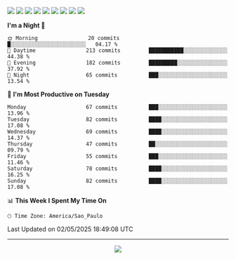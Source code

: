 <p>
  <img src="https://img.shields.io/badge/go-%2300ADD8.svg?style=for-the-badge&logo=go&logoColor=white">
  <img src="https://img.shields.io/badge/typescript-%23007ACC.svg?style=for-the-badge&logo=typescript&logoColor=white">
  <img src="https://img.shields.io/badge/node.js-6DA55F?style=for-the-badge&logo=node.js&logoColor=white">
  <img src="https://img.shields.io/badge/python-3670A0?style=for-the-badge&logo=python&logoColor=ffdd54">
  <img src="https://img.shields.io/badge/Laravel-FF2D20?style=for-the-badge&logo=laravel&logoColor=white">
  <img src="https://img.shields.io/badge/html5-%23E34F26.svg?style=for-the-badge&logo=html5&logoColor=white">
  <img src="https://img.shields.io/badge/css3-%231572B6.svg?style=for-the-badge&logo=css3&logoColor=white">
  <img src="https://img.shields.io/badge/tailwindcss-%2338B2AC.svg?style=for-the-badge&logo=tailwind-css&logoColor=white">
  <img src="https://img.shields.io/badge/AWS-%23FF9900.svg?style=for-the-badge&logo=amazon-aws&logoColor=white">
</p>

<!--START_SECTION:waka-->
**I'm a Night 🦉** 

```text
🌞 Morning                20 commits          █░░░░░░░░░░░░░░░░░░░░░░░░   04.17 % 
🌆 Daytime                213 commits         ███████████░░░░░░░░░░░░░░   44.38 % 
🌃 Evening                182 commits         █████████░░░░░░░░░░░░░░░░   37.92 % 
🌙 Night                  65 commits          ███░░░░░░░░░░░░░░░░░░░░░░   13.54 % 
```
📅 **I'm Most Productive on Tuesday** 

```text
Monday                   67 commits          ███░░░░░░░░░░░░░░░░░░░░░░   13.96 % 
Tuesday                  82 commits          ████░░░░░░░░░░░░░░░░░░░░░   17.08 % 
Wednesday                69 commits          ████░░░░░░░░░░░░░░░░░░░░░   14.37 % 
Thursday                 47 commits          ██░░░░░░░░░░░░░░░░░░░░░░░   09.79 % 
Friday                   55 commits          ███░░░░░░░░░░░░░░░░░░░░░░   11.46 % 
Saturday                 78 commits          ████░░░░░░░░░░░░░░░░░░░░░   16.25 % 
Sunday                   82 commits          ████░░░░░░░░░░░░░░░░░░░░░   17.08 % 
```


📊 **This Week I Spent My Time On** 

```text
🕑︎ Time Zone: America/Sao_Paulo
```


 Last Updated on 02/05/2025 18:49:08 UTC
<!--END_SECTION:waka-->

---
<p align="center">
  <img src="https://visitcount.itsvg.in/api?id=OrlatoDev&icon=0&color=12">
</p>
